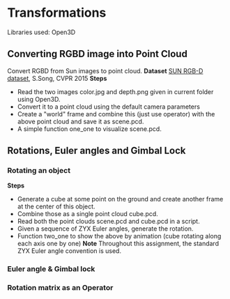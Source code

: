 # Transformations

Libraries used: Open3D

## Converting RGBD image into Point Cloud
Convert RGBD from Sun images to point cloud.
**Dataset** [SUN RGB-D dataset](https://rgbd.cs.princeton.edu/), S.Song, CVPR 2015
**Steps**
* Read the two images color.jpg and depth.png given in current folder using Open3D.
* Convert it to a point cloud using the default camera parameters
* Create a "world" frame and combine this (just use operator) with the above point cloud and save it as scene.pcd.
* A simple function one_one to visualize scene.pcd.

## Rotations, Euler angles and Gimbal Lock

### Rotating an object
**Steps**
* Generate a cube at some point on the ground and create another frame at the center of this object.
* Combine those as a single point cloud cube.pcd. 
* Read both the point clouds scene.pcd and cube.pcd in a script.
* Given a sequence of ZYX Euler angles, generate the rotation. 
* Function two_one to show the above by animation (cube rotating along each axis one by one)
**Note** Throughout this assignment, the standard ZYX Euler angle convention is used.

### Euler angle & Gimbal lock
###  Rotation matrix as an Operator

